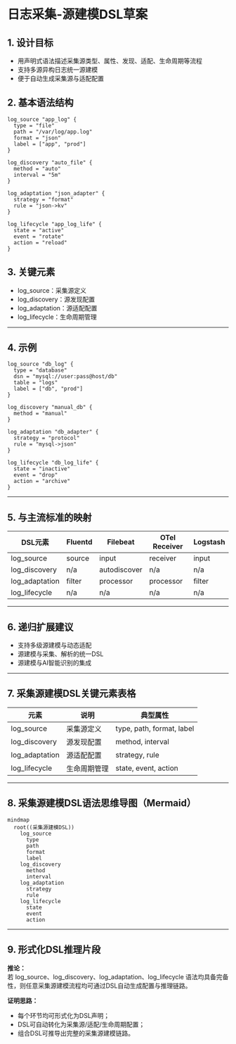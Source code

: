 # 日志采集-源建模DSL草案

## 1. 设计目标

- 用声明式语法描述采集源类型、属性、发现、适配、生命周期等流程
- 支持多源异构日志统一源建模
- 便于自动生成采集源与适配配置

## 2. 基本语法结构

```dsl
log_source "app_log" {
  type = "file"
  path = "/var/log/app.log"
  format = "json"
  label = ["app", "prod"]
}

log_discovery "auto_file" {
  method = "auto"
  interval = "5m"
}

log_adaptation "json_adapter" {
  strategy = "format"
  rule = "json->kv"
}

log_lifecycle "app_log_life" {
  state = "active"
  event = "rotate"
  action = "reload"
}
```

## 3. 关键元素

- log_source：采集源定义
- log_discovery：源发现配置
- log_adaptation：源适配配置
- log_lifecycle：生命周期管理

---

## 4. 示例

```dsl
log_source "db_log" {
  type = "database"
  dsn = "mysql://user:pass@host/db"
  table = "logs"
  label = ["db", "prod"]
}

log_discovery "manual_db" {
  method = "manual"
}

log_adaptation "db_adapter" {
  strategy = "protocol"
  rule = "mysql->json"
}

log_lifecycle "db_log_life" {
  state = "inactive"
  event = "drop"
  action = "archive"
}
```

---

## 5. 与主流标准的映射

| DSL元素        | Fluentd | Filebeat | OTel Receiver | Logstash |
|----------------|---------|----------|---------------|----------|
| log_source     | source  | input    | receiver      | input    |
| log_discovery  | n/a     | autodiscover| n/a         | n/a      |
| log_adaptation | filter  | processor| processor     | filter   |
| log_lifecycle  | n/a     | n/a      | n/a           | n/a      |

---

## 6. 递归扩展建议

- 支持多级源建模与动态适配
- 源建模与采集、解析的统一DSL
- 源建模与AI智能识别的集成

---

## 7. 采集源建模DSL关键元素表格

| 元素            | 说明           | 典型属性           |
|-----------------|----------------|--------------------|
| log_source      | 采集源定义     | type, path, format, label |
| log_discovery   | 源发现配置     | method, interval   |
| log_adaptation  | 源适配配置     | strategy, rule     |
| log_lifecycle   | 生命周期管理   | state, event, action |

---

## 8. 采集源建模DSL语法思维导图（Mermaid）

```mermaid
mindmap
  root((采集源建模DSL))
    log_source
      type
      path
      format
      label
    log_discovery
      method
      interval
    log_adaptation
      strategy
      rule
    log_lifecycle
      state
      event
      action
```

---

## 9. 形式化DSL推理片段

**推论：**  
若 log_source、log_discovery、log_adaptation、log_lifecycle 语法均具备完备性，则任意采集源建模流程均可通过DSL自动生成配置与推理链路。

**证明思路：**  

- 每个环节均可形式化为DSL声明；
- DSL可自动转化为采集源/适配/生命周期配置；
- 组合DSL可推导出完整的采集源建模链路。
